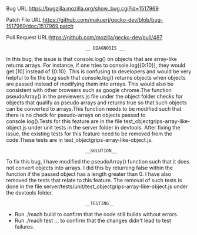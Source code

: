 
Bug URL:https://bugzilla.mozilla.org/show_bug.cgi?id=1517969

Patch File URL:https://github.com/makuerj/gecko-dev/blob/bug-1517969/doc/1517969.patch

Pull Request URL:https://github.com/mozilla/gecko-dev/pull/487


                                  __ DIAGNOSIS __
In this bug, the issue is that console.log() on objects that are array-like returns arrays. For instance, if one tries to console.log({0:10}), they would get [10] instead of {0:10}. This is confusing to developers and would be very helpful to fix the bug such that console.log() returns objects when objects are passed instead of modifying them into arrays. This would also be consistent with other browsers such as google chrome.The function pseudoArray() in the previewers.js file under the object folder checks for objects that qualify as pseudo arrays and returns true so that such objects can be converted to arrays.This function needs to be modified such that there is no check for pseudo-arrays on objects passed to console.log().Tests for this feature are in the file test_objectgrips-array-like-object.js under unit tests in the server folder in devtools. After fixing the issue, the existing tests for this feature need to be removed from the code.These tests are in test_objectgrips-array-like-object.js.
                                  
                                                                    
                                  __SOLUTION__
To fix this bug, I have modified the pseudoArray() function such that it does not convert objects into arrays. I did this by returning false within the function if the passed object has a length greater than 0. I have also removed the tests that relate to this feature. The removal of such tests is done in the file server/tests/unit/test_objectgrips-array-like-object.js under the devtools folder.
                                  
                                  
                                  
                                  __TESTING__
 * Run ./mach build to confirm that the code still builds without errors.
 * Run ./mach test ... to confirm that the changes didn't lead to test failures.
